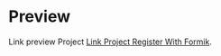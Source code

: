 # Preview

Link preview Project [Link Project Register With Formik](https://register-page-six.vercel.app/).
